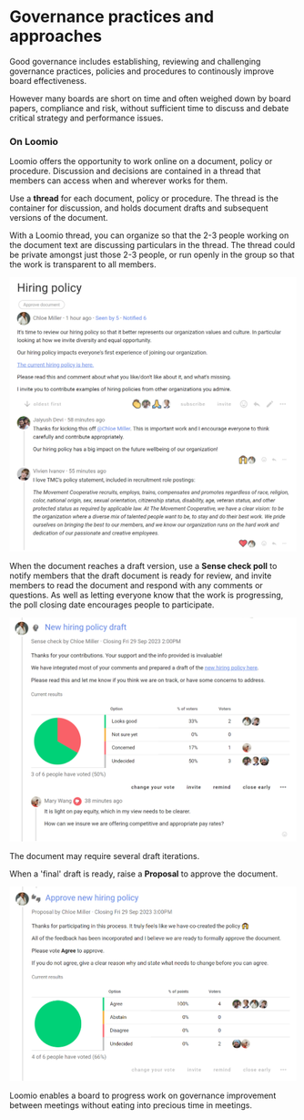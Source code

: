 # Governance practices and approaches

Good governance includes establishing, reviewing and challenging governance practices, policies and procedures to continously improve board effectiveness.

However many boards are short on time and often weighed down by board papers, compliance and risk, without sufficient time to discuss and debate critical strategy and performance issues.

### On Loomio
Loomio offers the opportunity to work online on a document, policy or procedure.  Discussion and decisions are contained in a thread that members can access when and wherever works for them.  

Use a **thread** for each document, policy or procedure. The thread is the container for discussion, and holds document drafts and subsequent versions of the document.  

With a Loomio thread, you can organize so that the 2-3 people working on the document text are discussing particulars in the thread.  The thread could be private amongst just those 2-3 people, or run openly in the group so that the work is transparent to all members.

![](document_introduce.png#width-90)

When the document reaches a draft version, use a **Sense check poll** to notify members that the draft document is ready for review, and invite members to read the document and respond with any comments or questions.  As well as letting everyone know that the work is progressing, the poll closing date encourages people to participate.

![](document_integrate.png#width-90)

The document may require several draft iterations.

When a 'final' draft is ready, raise a **Proposal** to approve the document.

![](document_approval.png#width-90)

Loomio enables a board to progress work on governance improvement between meetings without eating into precious time in meetings.
